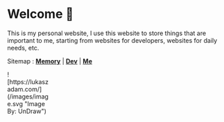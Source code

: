 # Welcome 👋

This is my personal website, I use this website to store things that are important to me, starting from websites for developers, websites for daily needs, etc.

Sitemap :
[**Memory**](/memory) | [**Dev**](/dev) | [**Me**](/me)

<div style="width:100px; height:100px">
![https://lukaszadam.com/](/images/image.svg "Image By: UnDraw")
</div>